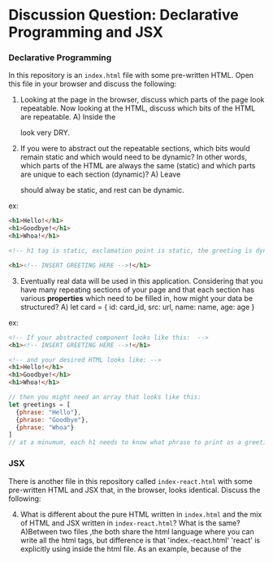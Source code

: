 # Discussion Question: Declarative Programming and JSX


### Declarative Programming

In this repository is an `index.html` file with some pre-written HTML. Open this file in your browser and discuss the following:

1. Looking at the page in the browser, discuss which parts of the page look repeatable. Now looking at the HTML, discuss which bits of the HTML are repeatable.
 A) Inside the <div class="card-container"> look very DRY.

2. If you were to abstract out the repeatable sections, which bits would remain static and which would need to be dynamic? In other words, which parts of the HTML are always the same (static) and which parts are unique to each section (dynamic)?
  A) Leave <div id="root"> should alway be static, and rest can be dynamic.

ex:
```HTML
<h1>Hello!</h1>
<h1>Goodbye!</h1>
<h1>Whoa!</h1>

<!-- h1 tag is static, exclamation point is static, the greeting is dynamic, so the abstracted version might look like... -->

<h1><!-- INSERT GREETING HERE -->!</h1>
```

3. Eventually real data will be used in this application. Considering that you have many repeating sections of your page and that each section has various **properties** which need to be filled in, how might your data be structured?
 A) let card = {
   id: card_id,
   src: url,
   name: name,
   age: age
 }

ex: 
```HTML
<!-- If your abstracted component looks like this:  -->
<h1><!-- INSERT GREETING HERE -->!</h1>

<!-- and your desired HTML looks like: -->
<h1>Hello!</h1>
<h1>Goodbye!</h1>
<h1>Whoa!</h1>
```
```js
// then you might need an array that looks like this:
let greetings = [
  {phrase: "Hello"},
  {phrase: "Goodbye"},
  {phrase: "Whoa"}
]
// at a minumum, each h1 needs to know what phrase to print as a greeting
```

### JSX
There is another file in this repository called `index-react.html` with some pre-written HTML and JSX that, in the browser, looks identical. Discuss the following:

4. What is different about the pure HTML written in `index.html` and the mix of HTML and JSX written in `index-react.html`? What is the same?
A)Between two files ,the both share the html language where you can write all the html  tags, but  difference is that 'index.-react.html' 'react' is explicitly using inside the html file. As an example, because of the <script type="text/bable">, is compiling React language that allow  to write insid the html file.

5. Try writing your own component using JSX to create the abstracted HTML you created in step 2.
  const Card(props){
    return(
      <div className="card-container">
      <div className="card" id={props.id}>
      <img src={props.url} alt="Jasper">
      <h2>Name: {props.name}</h2>
      <h4>Age: {props.age}</h4>
      </div>
    )
  }

  ReactDOM.render(
    <div>
      <Card id="1" src="some url" name="John" age="1" />
    </div>,
    documnet.getElemetById('root')
  )

ex: 
```jsx
function Greeting(props){
  return <h1>{props.phrase}!</h1>
}

ReactDOM.render(
  <div>
    <Greeting phrase="Hello"/>
    <Greeting phrase="Goodbye"/>
    <Greeting phrase="Whoa"/>
  </div>,
  document.getElementById('root')
)
```

6. Using the array you created in step 3, try to operate on that array to programmatically create your JSX

let datas = [{
   id: 1,
   src: "some url",
   name: "A",
   age: 1
 },
{
   id: 2,
   src: "some url",
   name: "B",
   age: 2
 }]

 const Card = (props) =>{
    return(
      <div className="card-container">
      <div className="card" id={props.id}>
      <img src={props.url} alt="Jasper">
      <h2>Name: {props.name}</h2>
      <h4>Age: {props.age}</h4>
      </div>
    )
 }

ReactDOM.render(
  <div>
    {datas.map(data => <Card key={data.id} src={data.src} name={data.name} age={data.age}/>)}
  </div>, document.getElementById('root')
)


ex: 
```jsx
let greetings = [
  {phrase: "Hello"},
  {phrase: "Goodbye"},
  {phrase: "Whoa"}
]

function Greeting(props){
  return <h1>{props.phrase}!</h1>
}

ReactDOM.render(
  <div>
    {greetings.map(greeting => <Greeting phrase={greeting.phrase}/>)}
  </div>,
  document.getElementById('root')
)
```

note: JSX can render not only individual JSX elements, but *arrays* of JSX elements as well. Consider the above call to `greetings.map`: `map` will return an array containing `Greeting` components. These components will render in that order.

7. If you got through step 6, try adding additional rows of data to your array. What happens in the browser? What is the correlation between the data and the DOM? Given this correlation, what would be an easy way to add, remove, or update information on the DOM?
